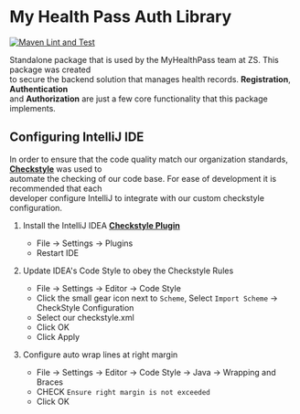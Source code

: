 # My Health Pass Auth Library

[![Maven Lint and Test](https://github.com/Kerron-Hutton/my-health-pass-auth-library/actions/workflows/maven_lint_and_test.yml/badge.svg)](https://github.com/Kerron-Hutton/my-health-pass-auth-library/actions/workflows/maven_lint_and_test.yml)

Standalone package that is used by the MyHealthPass team at ZS. This package was created  
to secure the backend solution that manages health records. **Registration**, **Authentication**  
and **Authorization** are just a few core functionality that this package implements.  

## Configuring IntelliJ IDE

In order to ensure that the code quality match our organization standards, **[Checkstyle](https://checkstyle.sourceforge.io/index.html)** was used to   
automate the checking of our code base. For ease of development it is recommended that each   
developer configure IntelliJ to integrate with our custom checkstyle configuration.

1. Install the IntelliJ IDEA **[Checkstyle Plugin](https://plugins.jetbrains.com/plugin/1065-checkstyle-idea)**
    - File →  Settings →  Plugins
    - Restart IDE
   
2. Update IDEA's Code Style to obey the Checkstyle Rules
    - File → Settings → Editor → Code Style
    - Click the small gear icon next to `Scheme`, Select `Import Scheme` → CheckStyle Configuration
    - Select our checkstyle.xml
    - Click OK
    - Click Apply

3. Configure auto wrap lines at right margin
    - File → Settings → Editor → Code Style → Java → Wrapping and Braces
    - CHECK `Ensure right margin is not exceeded`
    - Click OK

